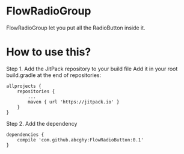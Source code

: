 # FlowRadioGroup
FlowRadioGroup let you put all the RadioButton inside it.

# How to use this?

Step 1. Add the JitPack repository to your build file
Add it in your root build.gradle at the end of repositories:

```
allprojects {
    repositories {
        ...
        maven { url 'https://jitpack.io' }
    }
}
```
Step 2. Add the dependency
```
dependencies {
    compile 'com.github.abcghy:FlowRadioButton:0.1'
}
```